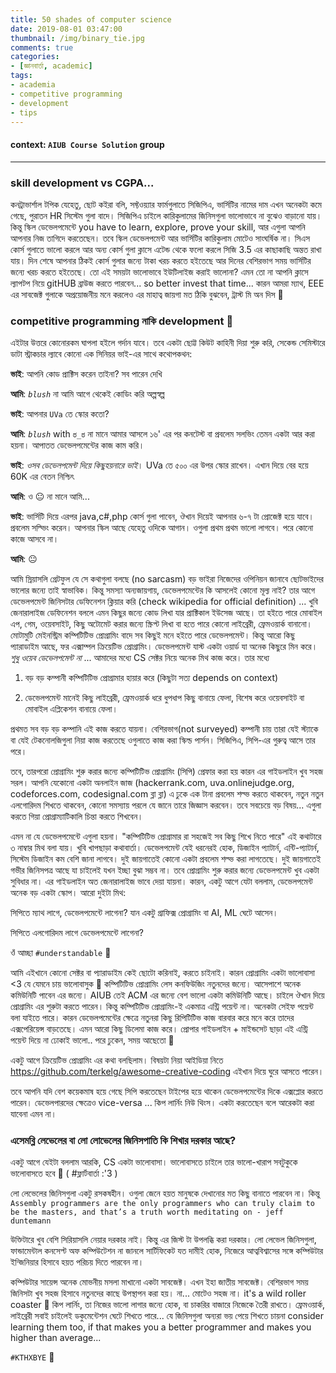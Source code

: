 ```yaml
---
title: 50 shades of computer science
date: 2019-08-01 03:47:00
thumbnail: /img/binary_tie.jpg
comments: true
categories:
- [জ্ঞানবার্তা, academic]
tags:
- academia
- competitive programming
- development
- tips
---
```


#### **context**: `AIUB Course Solution` group

---

### skill development vs CGPA...

কনট্রাভার্শাল টপিক যেহেতু, ছোট কইরা বলি, সফ্টওয়্যার ফার্মগুলাতে সিজিপিএ, ভার্সিটির নামের দাম এখন অনেকটা কমে গেছে, পুরাতন HR সিস্টেম গুলা বাদে। সিজিপিএ চাইলে কারিকুলামের জিনিসগুলা ভালোভাবে না বুঝেও বাড়ানো যায়। কিন্তু স্কিল ডেভেলপমেন্টে you have to learn, explore, prove your skill, আর এগুলা আপনি আপনার নিজ তাগিদে করতেছেন। তবে স্কিল ডেভেলপমেন্ট আর ভার্সিটির কারিকুলাম মোটেও সাংঘর্ষিক না। সিএস কোর্স গুলাতে ভালো করলে আর অন্য কোর্স গুলা ক্লাসে এটেন্ড থেকে ফলো করলে সিজি 3.5 এর কাছাকাছি অন্তত রাখা যায়। দিন শেষে আপনার ঠিকই কোর্স গুলার জন্যে টাকা খরচ করতে হইতেছে আর দিনের বেশিরভাগ সময় ভার্সিটির জন্যে খরচ করতে হইতেছে। তো এই সময়টা ভালোভাবে ইউটিলাইজ করাই ভালোনা? এমন তো না আপনি ক্লাসে ল্যাপটপ নিয়ে gitHUB ব্রাউজ করতে পারবেন... so better invest that time... কারন আমরা ম্যাথ, EEE এর সাবজেক্ট গুলাকে অপ্রয়োজনীয় মনে করলেও এর মাহাত্ব জায়গা মত ঠিকি বুঝবেন, ট্রাস্ট মি অন দিস 🙂

### competitive programming নাকি development 🤔

এইটার উত্তরে কোনোরকম ঘাপলা হইলে গর্দান যাবে। তবে একটা ছোট্ট কিউট কাহিনী দিয়া শুরু করি, সেকেন্ড সেমিস্টারে ডাটা স্ট্রাকচার ল্যাবে কোনো এক সিনিয়র ভাই-এর সাথে কথোপকথন:

**ভাই**: আপনি কোড প্রাক্টিস করেন তাইনা? সব পারেন দেখি

**আমি**: _`blush`_ না আমি আগে থেকেই কোডিং করি অল্পস্বল্প

**ভাই**: আপনার `UVa` তে স্কোর কতো?

**আমি**: _`blush`_ with `ಠ_ಠ` না মানে আমার আসলে ১৬' এর পর কনটেস্ট বা প্রবলেম সলভিং তেমন একটা আর করা হয়না। আপাতত ডেভেলপমেন্টের কাজ কাম করি।

**ভাই**: _ওসব ডেভেলপমেন্ট দিয়ে কিছুহয়নারে ভাই_। UVa তে ৫০০ এর উপর স্কোর রাখেন। এখান দিয়ে বের হয়ে 60K এর বেতন নিশ্চিৎ

**আমি**: ও 😐 না মানে আমি...

**ভাই**: ভার্সিটি দিয়ে এরপর java,c#,php কোর্স গুলা পাবেন, ঔখান দিয়েই আপনার ৬-৭ টা প্রোজেক্ট হয়ে যাবে। প্রবলেম সল্ভিং করেন। আপনার স্কিল আছে যেহেতু ওদিকে আগান। ওগুলা প্রথম প্রথম ভালো লাগবে। পরে কোনো কাজে আসবে না।

**আমি**: 😐

আমি স্রিয়াসলি গ্রেটফুল যে সে কথাগুলা বলছে (no sarcasm) বড় ভাইরা নিজেদের ওপিনিয়ন জানাবে ছোটভাইদের ভালোর জন্যে তাই স্বাভাবিক। কিন্তু সমস্যা অন্যজায়গায়, ডেভেলপমেন্টের কি আসলেই কোনো মূল্য নাই? তার আগে ডেভেলপমেন্ট জিনিসটার ডেফিনেশন ক্লিয়ার করি (check wikipedia for official definition) ... খুবি জেনারালাইজ ডেফিনেশন বললে এমন কিছুর জন্যে কোড লিখা যার প্রাক্টিকাল ইউসেজ আছে। তা হইতে পারে মোবাইল এপ, গেম, ওয়েবসাইট, কিছু অটোমেট করার জন্যে স্ক্রিপ্ট লিখা বা হতে পারে কোনো লাইব্রেরী, ফ্রেমওয়ার্ক বানানো। মোটামুটি মেইনস্ট্রিম কম্পিটিটিভ প্রোগ্রামিং বাদে সব কিছুই মনে হইতে পারে ডেভেলপমেন্ট। কিন্তু আরো কিছু প্যারাডাইম আছে, ফর এক্সাম্পল ক্রিয়েটিভ প্রোগ্রামিং। ডেভেলপমেন্ট যাস্ট একটা ওয়ার্ড যা অনেক কিছুরে মিন করে। _শুধু ওয়েব ডেভেলপমেন্ট না_ ... আমাদের মধ্যে CS সেক্টর নিয়ে অনেক মিথ কাজ করে। তার মধ্যে

1. বড় বড় কম্পানী কম্পিটিটিভ প্রোগ্রামার হায়ার করে (কিছুটা সত্য depends on context)

2. ডেভেলপমেন্ট মানেই কিছু লাইব্রেরী, ফ্রেমওয়ার্ক ধরে ধুপধাপ কিছু বানায়ে ফেলা, বিশেষ করে ওয়েবসাইট বা মোবাইল এপ্লিকেশন বানায়ে ফেলা।

প্রথমত সব বড় বড় কম্পানি এই কাজ করতে যায়না। বেশিরভাগ(not surveyed) কম্পানী চায় তারা যেই স্ট্যাকে বা যেই টেকনোলজিগুলা নিয়া কাজ করতেছে ওগুলাতে কাজ করা স্কিল্ড পার্সন। সিজিপিএ, সিপি-এর গুরুত্ব আসে তার পরে।

তবে, তারপরো প্রোগ্রামিং শুরু করার জন্যে কম্পিটিটিভ প্রোগ্রামিং (সিপি) প্রেফার করা হয় কারন এর গাইডলাইন খুব সহজ সরল। আপনি যেকোনো একটা অনলাইন জাজ (hackerrank.com, uva.onlinejudge.org, codeforces.com, codesignal.com ব্লা ব্লা) এ ঢুকে এক টানা প্রবলেম শল্ভ করতে থাকবেন, নতুন নতুন এলগোরিদম শিখতে থাকবেন, কোনো সমস্যায় পরলে যে জানে তারে জিজ্ঞাস করবেন। তবে সবচেয়ে বড় বিষয়... এগুলা করতে গিয়া প্রোগ্রাম্যাটিকালি চিন্তা করতে শিখবেন।

এমন না যে ডেভেলপমেন্টে এগুলা হয়না। "কম্পিটিটিভ প্রোগ্রামার রা সহজেই সব কিছু শিখে নিতে পারে" এই কথাটারে ৩ নাম্বার মিথ বলা যায়। খুবি খাপছাড়া কথাবার্তা। ডেভেলপমেন্ট যেই ধরনেরই হোক, ডিজাইন প্যাটার্ন, এন্টি-প্যাটার্ন, সিস্টেম ডিজাইন কম বেশি জানা লাগবে। দুই জায়গাতেই কোনো একটা প্রবলেম শল্ভ করা লাগতেছে। দুই জায়গাতেই গভীর জিনিসপত্র আছে যা চাইলেই যখন ইচ্ছা বুঝা সম্ভব না। তবে প্রোগ্রামিং শুরু করার জন্যে ডেভেলপমেন্ট খুব একটা সুবিধার না। এর গাইডলাইন অত জেনারালাইজ ভাবে দেয়া যায়না। কারন, একটু আগে যেটা বললাম, ডেভেলপমেন্ট অনেক বড় একটা স্কোপ। আরো দুইটা মিথ:

সিপিতে ম্যাথ লাগে, ডেভেলপমেন্টে লাগেনা? যান একটু গ্রাফিক্স প্রোগ্রামিং বা AI, ML ঘেটে আসেন।

সিপিতে এলগোরিদম লাগে ডেভেলপমেন্টে লাগেনা?

ওঁ আচ্ছা `#understandable` 🙂

আমি এইখানে কোনো সেক্টর বা প্যারাডাইম কেই ছোটো করিনাই, করতে চাইনাই। কারন প্রোগ্রামিং একটা ভালোবাসা <3 যে যেমনে চায় ভালোবাসুক 🙂
কম্পিটিটিভ প্রোগ্রামিং লেস কনফিউজিং নতুনদের জন্যে। আসেপাশে অনেক কমিউনিটি পাবেন এর জন্যে। AIUB তেই ACM এর জন্যে বেশ ভালো একটা কমিউনিটি আছে। চাইলে ঔখান দিয়ে প্রোগ্রামিং এর শুরুটা করতে পারেন। কিন্তু কম্পিটিটিভ প্রোগ্রামিং-ই একমাত্র এন্ট্রি পয়েন্ট না। অনেকটা সেইফ পয়েন্ট বলা যাইতে পারে। কারন ডেভেলপমেন্টের ক্ষেত্রে নতুনরা কিছু রিপিটিটিভ কাজ বারবার করে মনে করে তাদের এক্সপেরিয়েন্স বাড়তেছে। এমন আরো কিছু ডিলেমা কাজ করে। প্রোপার গাইডলাইন + মাইন্ডসেট ছাড়া এই এন্ট্রি পয়েন্ট দিয়ে না ঢোকাই ভালো.. পরে ঢুকেন, সময় আছেতো 🙂

একটু আগে ক্রিয়েটিভ প্রোগ্রামিং এর কথা বলছিলাম। বিষয়টা নিয়া আইডিয়া নিতে https://github.com/terkelg/awesome-creative-coding এইখান দিয়ে ঘুরে আসতে পারেন।

তবে আপনি যদি বেশ কয়েকমাষ হয়ে গেছে সিপি করতেছেন টাইপের হয়ে থাকেন ডেভেলপমেন্টের দিকে এক্সপ্লোর করতে পারেন। ডেভেলপারদের ক্ষেত্রেও vice-versa ... কিপ লার্নিং নিউ থিংস। একটা করতেছেন বলে আরেকটা করা যাবেনা এমন না।

### এসেমব্লি লেভেলের বা লো লোভেলের জিনিসপাতি কি শিখার দরকার আছে?

একটু আগে যেইটা বললাম আরকি, CS একটা ভালোবাসা। ভালোবাসতে চাইলে তার ভালো-খারাপ সবটুকুকে ভালোবাসতে হবে 🙂 ( #ফ্লার্টবার্তা :'3 )

লো লেভেলের জিনিসগুলা একটু রসকষহীন। ওগুলা জেনে হয়ত মানুষকে দেখানোর মত কিছু বানাতে পারবেন না। কিন্তু `Assembly programmers are the only programmers who can truly claim to be the masters, and that’s a truth worth meditating on - jeff duntemann`

উক্তিটারে খুব বেশি সিরিয়াসলি নেয়ার দরকার নাই। কিন্তু এর জিস্ট টা উপলব্ধি করা দরকার। লো লেভেল জিনিসগুলা, ফান্ডামেন্টাল কনসেপ্ট অফ কম্পিউটেশন না জানলে সার্টিফিকেট যত দামীই হোক, নিজেরে আত্ববিশ্বাসের সঙ্গে কম্পিউটার ইন্জিনিয়ার হিসাবে হয়ত পরিচয় দিতে পারবেন না।

কম্পিউটার সায়েন্স অনেক মোভনীয় মসলা মাখানো একটা সাবজেক্ট। এখন ইহা জাতীয় সাবজেক্ট। বেশিরভাগ সময় জিনিসটা খুব সহজ হিসাবে নতুনদের কাছে উপস্থাপন করা হয়। না... মোটেও সহজ না। it's a wild roller coaster 🙂 কিপ লার্নিং, তা নিজের ভালো লাগার জন্যে হোক, বা চাকরির বাজারে নিজেকে তৈরী রাখতে। ফ্রেমওয়ার্ক, লাইব্রেরী সবাই চাইলেই ডকুমেন্টেশন ঘেটে শিখতে পারে... যে জিনিসগুলা অন্যরা ভয় পেয়ে শিখতে চায়না consider learning them too, if that makes you a better programmer and makes you higher than average...

`#KTHXBYE` 🙂
